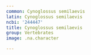 ```yaml
---
common: Cynoglossus semilaevis
latin: Cynoglossus semilaevis
ncbi: '244447'
title: Cynoglossus semilaevis
group: Vertebrates
image: .na.character

---
```

